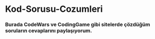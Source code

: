 # Kod-Sorusu-Cozumleri
<h3>Burada CodeWars ve CodingGame gibi sitelerde çözdüğüm soruların cevaplarını paylaşıyorum.<h3>

